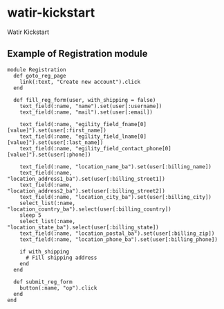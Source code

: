 watir-kickstart
===============

Watir Kickstart

## Example of Registration module

    module Registration
      def goto_reg_page
        link(:text, "Create new account").click
      end

      def fill_reg_form(user, with_shipping = false)
        text_field(:name, "name").set(user[:username])
        text_field(:name, "mail").set(user[:email])

        text_field(:name, "egility_field_fname[0][value]").set(user[:first_name])
        text_field(:name, "egility_field_lname[0][value]").set(user[:last_name])
        text_field(:name, "egility_field_contact_phone[0][value]").set(user[:phone])

        text_field(:name, "location_name_ba").set(user[:billing_name])
        text_field(:name, "location_address1_ba").set(user[:billing_street1])
        text_field(:name, "location_address2_ba").set(user[:billing_street2])
        text_field(:name, "location_city_ba").set(user[:billing_city])
        select_list(:name, "location_country_ba").select(user[:billing_country])
        sleep 5
        select_list(:name, "location_state_ba").select(user[:billing_state])
        text_field(:name, "location_postal_ba").set(user[:billing_zip])
        text_field(:name, "location_phone_ba").set(user[:billing_phone])

        if with_shipping
          # Fill shipping address
        end
      end

      def submit_reg_form
        button(:name, "op").click
      end
    end
